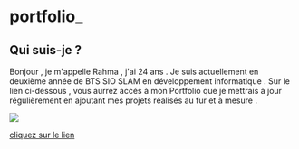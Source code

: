 # portfolio_
## Qui suis-je ?

Bonjour , je m'appelle Rahma , j'ai 24 ans .
Je suis actuellement en deuxième année de BTS SIO SLAM en développement informatique .
Sur le lien ci-dessous , vous aurrez accés à mon Portfolio que je mettrais à jour régulièrement en ajoutant mes projets réalisés au fur et à mesure .


![](https://user-images.githubusercontent.com/47861630/214799199-bfc11cfd-404b-46af-837f-abee2db7883c.png)



[cliquez sur le lien](https://rahmahamdi.github.io/portfolio_/)
